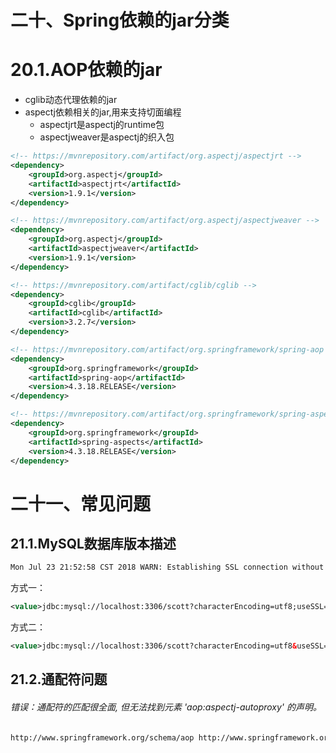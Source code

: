 





# 二十、Spring依赖的jar分类

# 20.1.AOP依赖的jar

- cglib动态代理依赖的jar 
- aspectj依赖相关的jar,用来支持切面编程
  - aspectjrt是aspectj的runtime包 
  - aspectjweaver是aspectj的织入包 

```xml
<!-- https://mvnrepository.com/artifact/org.aspectj/aspectjrt -->
<dependency>
    <groupId>org.aspectj</groupId>
    <artifactId>aspectjrt</artifactId>
    <version>1.9.1</version>
</dependency>

<!-- https://mvnrepository.com/artifact/org.aspectj/aspectjweaver -->
<dependency>
    <groupId>org.aspectj</groupId>
    <artifactId>aspectjweaver</artifactId>
    <version>1.9.1</version>
</dependency>

<!-- https://mvnrepository.com/artifact/cglib/cglib -->
<dependency>
    <groupId>cglib</groupId>
    <artifactId>cglib</artifactId>
    <version>3.2.7</version>
</dependency>

<!-- https://mvnrepository.com/artifact/org.springframework/spring-aop -->
<dependency>
    <groupId>org.springframework</groupId>
    <artifactId>spring-aop</artifactId>
    <version>4.3.18.RELEASE</version>
</dependency>

<!-- https://mvnrepository.com/artifact/org.springframework/spring-aspects -->
<dependency>
    <groupId>org.springframework</groupId>
    <artifactId>spring-aspects</artifactId>
    <version>4.3.18.RELEASE</version>
</dependency>
```





# 二十一、常见问题

## 21.1.MySQL数据库版本描述

```xml
Mon Jul 23 21:52:58 CST 2018 WARN: Establishing SSL connection without server's identity verification is not recommended. According to MySQL 5.5.45+, 5.6.26+ and 5.7.6+ requirements SSL connection must be established by default if explicit option isn't set. For compliance with existing applications not using SSL the verifyServerCertificate property is set to 'false'. You need either to explicitly disable SSL by setting useSSL=false, or set useSSL=true and provide truststore for server certificate verification.
```

方式一：

```xml
<value>jdbc:mysql://localhost:3306/scott?characterEncoding=utf8;useSSL=true;createDatabaseIfNotExist=true</value>
```

方式二：

```xml
<value>jdbc:mysql://localhost:3306/scott?characterEncoding=utf8&useSSL=true&createDatabaseIfNotExist=true</value>
```

## 21.2.通配符问题

###### 错误：通配符的匹配很全面, 但无法找到元素 'aop:aspectj-autoproxy' 的声明。

```xml
http://www.springframework.org/schema/aop http://www.springframework.org/schema/aop/spring-aop.xsd
```